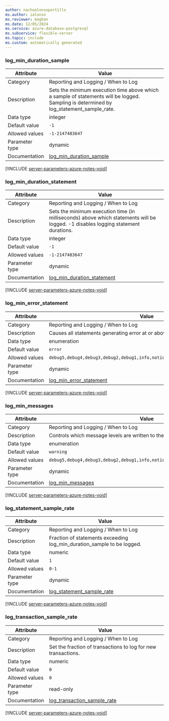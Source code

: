 ```yaml
---
author: nachoalonsoportillo
ms.author: ialonso
ms.reviewer: maghan
ms.date: 12/05/2024
ms.service: azure-database-postgresql
ms.subservice: flexible-server
ms.topic: include
ms.custom: automatically generated
---
```

### log_min_duration_sample

| Attribute      | Value                                                      |
|----------------|------------------------------------------------------------|
| Category       | Reporting and Logging / When to Log |
| Description    | Sets the minimum execution time above which a sample of statements will be logged. Sampling is determined by log_statement_sample_rate. |
| Data type      | integer     |
| Default value  | `-1`          |
| Allowed values | `-1-2147483647`                                                                |
| Parameter type | dynamic        |
| Documentation  | [log_min_duration_sample](https://www.postgresql.org/docs/13/runtime-config-logging.html#GUC-LOG-MIN-DURATION-SAMPLE)         |


[!INCLUDE [server-parameters-azure-notes-void](./server-parameters-azure-notes-void.md)]



### log_min_duration_statement

| Attribute      | Value                                                      |
|----------------|------------------------------------------------------------|
| Category       | Reporting and Logging / When to Log |
| Description    | Sets the minimum execution time (in milliseconds) above which statements will be logged. -1 disables logging statement durations.       |
| Data type      | integer     |
| Default value  | `-1`          |
| Allowed values | `-1-2147483647`                                                                |
| Parameter type | dynamic        |
| Documentation  | [log_min_duration_statement](https://www.postgresql.org/docs/13/runtime-config-logging.html#GUC-LOG-MIN-DURATION-STATEMENT)   |


[!INCLUDE [server-parameters-azure-notes-void](./server-parameters-azure-notes-void.md)]



### log_min_error_statement

| Attribute      | Value                                                      |
|----------------|------------------------------------------------------------|
| Category       | Reporting and Logging / When to Log |
| Description    | Causes all statements generating error at or above this level to be logged.                                                             |
| Data type      | enumeration |
| Default value  | `error`       |
| Allowed values | `debug5,debug4,debug3,debug2,debug1,info,notice,warning,error,log,fatal,panic` |
| Parameter type | dynamic        |
| Documentation  | [log_min_error_statement](https://www.postgresql.org/docs/13/runtime-config-logging.html#GUC-LOG-MIN-ERROR-STATEMENT)         |


[!INCLUDE [server-parameters-azure-notes-void](./server-parameters-azure-notes-void.md)]



### log_min_messages

| Attribute      | Value                                                      |
|----------------|------------------------------------------------------------|
| Category       | Reporting and Logging / When to Log |
| Description    | Controls which message levels are written to the server log.                                                                            |
| Data type      | enumeration |
| Default value  | `warning`     |
| Allowed values | `debug5,debug4,debug3,debug2,debug1,info,notice,warning,error,log,fatal,panic` |
| Parameter type | dynamic        |
| Documentation  | [log_min_messages](https://www.postgresql.org/docs/13/runtime-config-logging.html#GUC-LOG-MIN-MESSAGES)                       |


[!INCLUDE [server-parameters-azure-notes-void](./server-parameters-azure-notes-void.md)]



### log_statement_sample_rate

| Attribute      | Value                                                      |
|----------------|------------------------------------------------------------|
| Category       | Reporting and Logging / When to Log |
| Description    | Fraction of statements exceeding log_min_duration_sample to be logged.                                                                  |
| Data type      | numeric     |
| Default value  | `1`           |
| Allowed values | `0-1`                                                                          |
| Parameter type | dynamic        |
| Documentation  | [log_statement_sample_rate](https://www.postgresql.org/docs/13/runtime-config-logging.html#GUC-LOG-STATEMENT-SAMPLE-RATE)     |


[!INCLUDE [server-parameters-azure-notes-void](./server-parameters-azure-notes-void.md)]



### log_transaction_sample_rate

| Attribute      | Value                                                      |
|----------------|------------------------------------------------------------|
| Category       | Reporting and Logging / When to Log |
| Description    | Set the fraction of transactions to log for new transactions.                                                                           |
| Data type      | numeric     |
| Default value  | `0`           |
| Allowed values | `0`                                                                            |
| Parameter type | read-only      |
| Documentation  | [log_transaction_sample_rate](https://www.postgresql.org/docs/13/runtime-config-logging.html#GUC-LOG-TRANSACTION-SAMPLE-RATE) |


[!INCLUDE [server-parameters-azure-notes-void](./server-parameters-azure-notes-void.md)]



